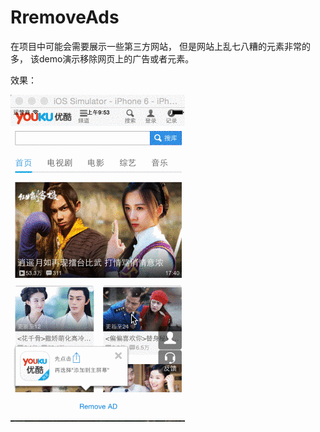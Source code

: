 # RremoveAds

在项目中可能会需要展示一些第三方网站，
但是网站上乱七八糟的元素非常的多，
该demo演示移除网页上的广告或者元素。

效果：

![](https://raw.githubusercontent.com/sunyawang/RremoveAds/master/6kt8D50aUw.gif)
